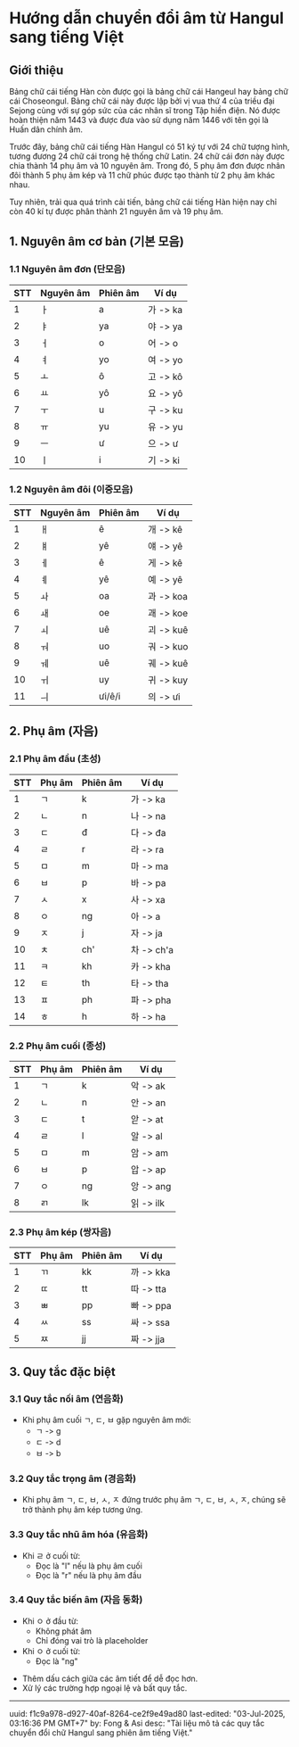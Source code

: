 # Hướng dẫn chuyển đổi âm từ Hangul sang tiếng Việt

## Giới thiệu

Bảng chữ cái tiếng Hàn còn được gọi là bảng chữ cái Hangeul hay bảng chữ cái Choseongul. Bảng chữ cái này được lập bởi vị vua thứ 4 của triều đại Sejong cùng với sự góp sức của các nhân sĩ trong Tập hiền điện. Nó được hoàn thiện năm 1443 và được đưa vào sử dụng năm 1446 với tên gọi là Huấn dân chính âm.

Trước đây, bảng chữ cái tiếng Hàn Hangul có 51 ký tự với 24 chữ tượng hình, tương đương 24 chữ cái trong hệ thống chữ Latin. 24 chữ cái đơn này được chia thành 14 phụ âm và 10 nguyên âm. Trong đó, 5 phụ âm đơn được nhân đôi thành 5 phụ âm kép và 11 chữ phúc được tạo thành từ 2 phụ âm khác nhau.

Tuy nhiên, trải qua quá trình cải tiến, bảng chữ cái tiếng Hàn hiện nay chỉ còn 40 kí tự được phân thành 21 nguyên âm và 19 phụ âm.

## 1. Nguyên âm cơ bản (기본 모음)

### 1.1 Nguyên âm đơn (단모음)

| STT | Nguyên âm | Phiên âm | Ví dụ    |
| --- | --------- | -------- | -------- |
| 1   | ㅏ        | a        | 가 -> ka |
| 2   | ㅑ        | ya       | 야 -> ya |
| 3   | ㅓ        | o        | 어 -> o  |
| 4   | ㅕ        | yo       | 여 -> yo |
| 5   | ㅗ        | ô        | 고 -> kô |
| 6   | ㅛ        | yô       | 요 -> yô |
| 7   | ㅜ        | u        | 구 -> ku |
| 8   | ㅠ        | yu       | 유 -> yu |
| 9   | ㅡ        | ư        | 으 -> ư  |
| 10  | ㅣ        | i        | 기 -> ki |

### 1.2 Nguyên âm đôi (이중모음)

| STT | Nguyên âm | Phiên âm | Ví dụ     |
| --- | --------- | -------- | --------- |
| 1   | ㅐ        | ê        | 개 -> kê  |
| 2   | ㅒ        | yê       | 얘 -> yê  |
| 3   | ㅔ        | ê        | 게 -> kê  |
| 4   | ㅖ        | yê       | 예 -> yê  |
| 5   | ㅘ        | oa       | 과 -> koa |
| 6   | ㅙ        | oe       | 괘 -> koe |
| 7   | ㅚ        | uê       | 괴 -> kuê |
| 8   | ㅝ        | uo       | 궈 -> kuo |
| 9   | ㅞ        | uê       | 궤 -> kuê |
| 10  | ㅟ        | uy       | 귀 -> kuy |
| 11  | ㅢ        | ưi/ê/i   | 의 -> ưi  |

## 2. Phụ âm (자음)

### 2.1 Phụ âm đầu (초성)

| STT | Phụ âm | Phiên âm | Ví dụ      |
| --- | ------ | -------- | ---------- |
| 1   | ㄱ     | k        | 가 -> ka   |
| 2   | ㄴ     | n        | 나 -> na   |
| 3   | ㄷ     | đ        | 다 -> đa   |
| 4   | ㄹ     | r        | 라 -> ra   |
| 5   | ㅁ     | m        | 마 -> ma   |
| 6   | ㅂ     | p        | 바 -> pa   |
| 7   | ㅅ     | x        | 사 -> xa   |
| 8   | ㅇ     | ng       | 아 -> a    |
| 9   | ㅈ     | j        | 자 -> ja   |
| 10  | ㅊ     | ch'      | 차 -> ch'a |
| 11  | ㅋ     | kh       | 카 -> kha  |
| 12  | ㅌ     | th       | 타 -> tha  |
| 13  | ㅍ     | ph       | 파 -> pha  |
| 14  | ㅎ     | h        | 하 -> ha   |

### 2.2 Phụ âm cuối (종성)

| STT | Phụ âm | Phiên âm | Ví dụ     |
| --- | ------ | -------- | --------- |
| 1   | ㄱ     | k        | 악 -> ak  |
| 2   | ㄴ     | n        | 안 -> an  |
| 3   | ㄷ     | t        | 앋 -> at  |
| 4   | ㄹ     | l        | 알 -> al  |
| 5   | ㅁ     | m        | 암 -> am  |
| 6   | ㅂ     | p        | 압 -> ap  |
| 7   | ㅇ     | ng       | 앙 -> ang |
| 8   | ㄺ     | lk       | 읽 -> ilk |

### 2.3 Phụ âm kép (쌍자음)

| STT | Phụ âm | Phiên âm | Ví dụ     |
| --- | ------ | -------- | --------- |
| 1   | ㄲ     | kk       | 까 -> kka |
| 2   | ㄸ     | tt       | 따 -> tta |
| 3   | ㅃ     | pp       | 빠 -> ppa |
| 4   | ㅆ     | ss       | 싸 -> ssa |
| 5   | ㅉ     | jj       | 짜 -> jja |

## 3. Quy tắc đặc biệt

### 3.1 Quy tắc nối âm (연음화)

- Khi phụ âm cuối ㄱ, ㄷ, ㅂ gặp nguyên âm mới:
  - ㄱ -> g
  - ㄷ -> d
  - ㅂ -> b

### 3.2 Quy tắc trọng âm (경음화)

- Khi phụ âm ㄱ, ㄷ, ㅂ, ㅅ, ㅈ đứng trước phụ âm ㄱ, ㄷ, ㅂ, ㅅ, ㅈ, chúng sẽ trở thành phụ âm kép tương ứng.

### 3.3 Quy tắc nhũ âm hóa (유음화)

- Khi ㄹ ở cuối từ:
  - Đọc là "l" nếu là phụ âm cuối
  - Đọc là "r" nếu là phụ âm đầu

### 3.4 Quy tắc biến âm (자음 동화)

- Khi ㅇ ở đầu từ:
  - Không phát âm
  - Chỉ đóng vai trò là placeholder
- Khi ㅇ ở cuối từ:
  - Đọc là "ng"

* Thêm dấu cách giữa các âm tiết để dễ đọc hơn.
* Xử lý các trường hợp ngoại lệ và bất quy tắc.

---

uuid: f1c9a978-d927-40af-8264-ce2f9e49ad80
last-edited: "03-Jul-2025, 03:16:36 PM GMT+7"
by: Fong & Asi
desc: "Tài liệu mô tả các quy tắc chuyển đổi chữ Hangul sang phiên âm tiếng Việt."
